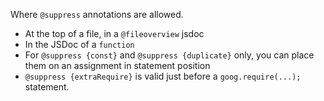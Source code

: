 Where `@suppress` annotations are allowed.
* At the top of a file, in a `@fileoverview` jsdoc
* In the JSDoc of a `function`
* For `@suppress {const}` and `@suppress {duplicate}` only, you can place them on an assignment in statement position
* `@suppress {extraRequire}` is valid just before a `goog.require(...);` statement.